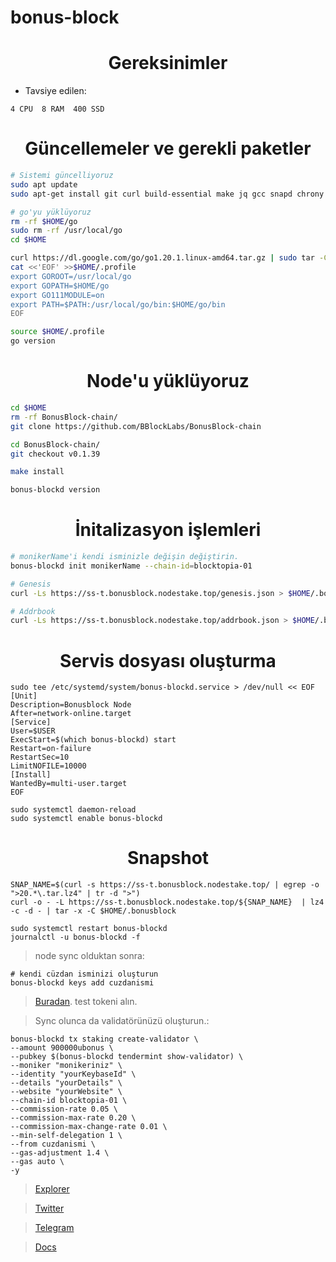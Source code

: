 # bonus-block
<h1 align="center"> Gereksinimler </h1>

* Tavsiye edilen:
```
4 CPU  8 RAM  400 SSD
```
<h1 align="center"> Güncellemeler ve gerekli paketler </h1>


```sh
# Sistemi güncelliyoruz
sudo apt update
sudo apt-get install git curl build-essential make jq gcc snapd chrony lz4 tmux unzip bc -y

# go'yu yüklüyoruz
rm -rf $HOME/go
sudo rm -rf /usr/local/go
cd $HOME

curl https://dl.google.com/go/go1.20.1.linux-amd64.tar.gz | sudo tar -C/usr/local -zxvf -
cat <<'EOF' >>$HOME/.profile
export GOROOT=/usr/local/go
export GOPATH=$HOME/go
export GO111MODULE=on
export PATH=$PATH:/usr/local/go/bin:$HOME/go/bin
EOF

source $HOME/.profile
go version
```
<h1 align="center"> Node'u yüklüyoruz </h1>

```sh
cd $HOME
rm -rf BonusBlock-chain/
git clone https://github.com/BBlockLabs/BonusBlock-chain

cd BonusBlock-chain/
git checkout v0.1.39

make install

bonus-blockd version
```

<h1 align="center"> İnitalizasyon işlemleri </h1>

```sh
# monikerName'i kendi isminizle değişin değiştirin.
bonus-blockd init monikerName --chain-id=blocktopia-01

# Genesis
curl -Ls https://ss-t.bonusblock.nodestake.top/genesis.json > $HOME/.bonusblock/config/genesis.json 

# Addrbook
curl -Ls https://ss-t.bonusblock.nodestake.top/addrbook.json > $HOME/.bonusblock/config/addrbook.json
```

<h1 align="center"> Servis dosyası oluşturma </h1>

```
sudo tee /etc/systemd/system/bonus-blockd.service > /dev/null << EOF
[Unit]
Description=Bonusblock Node
After=network-online.target
[Service]
User=$USER
ExecStart=$(which bonus-blockd) start
Restart=on-failure
RestartSec=10
LimitNOFILE=10000
[Install]
WantedBy=multi-user.target
EOF

sudo systemctl daemon-reload
sudo systemctl enable bonus-blockd
```

<h1 align="center"> Snapshot </h1>

```
SNAP_NAME=$(curl -s https://ss-t.bonusblock.nodestake.top/ | egrep -o ">20.*\.tar.lz4" | tr -d ">")
curl -o - -L https://ss-t.bonusblock.nodestake.top/${SNAP_NAME}  | lz4 -c -d - | tar -x -C $HOME/.bonusblock

sudo systemctl restart bonus-blockd
journalctl -u bonus-blockd -f
```

> node sync olduktan sonra:

```
# kendi cüzdan isminizi oluşturun
bonus-blockd keys add cuzdanismi
```

> [Buradan](https://faucet.bonusblock.io/). test tokeni alın.

> Sync olunca da validatörünüzü oluşturun.:

```
bonus-blockd tx staking create-validator \
--amount 900000ubonus \
--pubkey $(bonus-blockd tendermint show-validator) \
--moniker "monikeriniz" \
--identity "yourKeybaseId" \
--details "yourDetails" \
--website "yourWebsite" \
--chain-id blocktopia-01 \
--commission-rate 0.05 \
--commission-max-rate 0.20 \
--commission-max-change-rate 0.01 \
--min-self-delegation 1 \
--from cuzdanismi \
--gas-adjustment 1.4 \
--gas auto \
-y
```

> [Explorer](https://explorer.nodestake.top/bonusblock-testnet/staking/bonusvaloper1sf2v5sk5eqks8jsypeznryxgtucfxr32muv78z)

> [Twitter](https://twitter.com/bonus_block)

> [Telegram](https://t.me/bonusblock)

> [Docs](https://docs.bonusblock.io)
